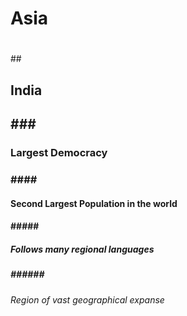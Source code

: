 #  <h1>Asia<h1>
 ##<h2>India<h2>
 ###<h3>Largest Democracy<h3>
 ####<h4>Second Largest Population in the world<h4>
 #####<h5>Follows many regional languages<h5>
 ######<h6>Region of vast geographical expanse<h6>
